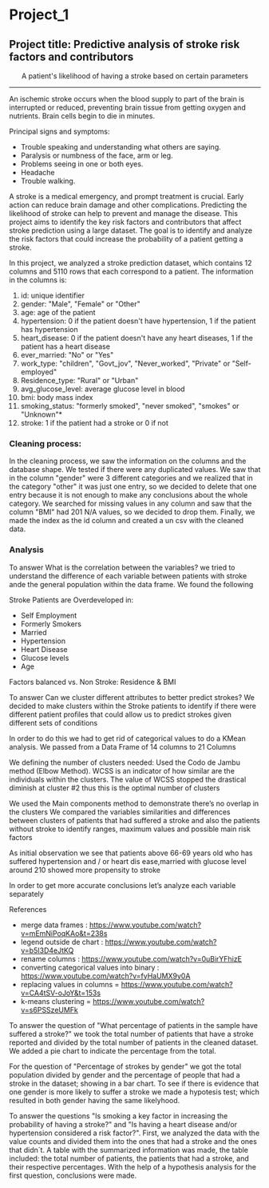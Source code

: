 # Project_1
## Project title: Predictive analysis of stroke risk factors and contributors 
<p align="center">
A patient's likelihood of having a stroke based on certain parameters

---
  
An ischemic stroke occurs when the blood supply to part of the brain is interrupted or reduced, preventing brain tissue from getting oxygen and nutrients. Brain cells begin to die in minutes.

Principal signs and symptoms:
  - Trouble speaking and understanding what others are saying.
  - Paralysis or numbness of the face, arm or leg.
  - Problems seeing in one or both eyes.
  - Headache
  - Trouble walking.
  
A stroke is a medical emergency, and prompt treatment is crucial. Early action can reduce brain damage and other complications. Predicting the likelihood of stroke can help to prevent and manage the disease. This project aims to identify the key risk factors and contributors that affect stroke prediction using a large dataset.  The goal is to identify and analyze the risk factors that could increase the probability of a patient getting a stroke. 

In this project, we analyzed a stroke prediction dataset, which contains 12 columns and 5110 rows that each correspond to a patient. The information in the columns is:

1) id: unique identifier
2) gender: "Male", "Female" or "Other"
3) age: age of the patient
4) hypertension: 0 if the patient doesn't have hypertension, 1 if the patient has hypertension
5) heart_disease: 0 if the patient doesn't have any heart diseases, 1 if the patient has a heart disease
6) ever_married: "No" or "Yes"
7) work_type: "children", "Govt_jov", "Never_worked", "Private" or "Self-employed"
8) Residence_type: "Rural" or "Urban"
9) avg_glucose_level: average glucose level in blood
10) bmi: body mass index
11) smoking_status: "formerly smoked", "never smoked", "smokes" or "Unknown"*
12) stroke: 1 if the patient had a stroke or 0 if not
  
### Cleaning process: 
 In the cleaning process, we saw the information on the columns and the database shape. We tested if there were any duplicated values. We saw that in the column "gender" were 3 different categories and we realized that in the category "other" it was just one entry, so we decided to delete that one entry because it is not enough to make any conclusions about the whole category. We searched for missing values in any column and saw that the column "BMI" had 201 N/A values, so we decided to drop them. 
Finally, we made the index as the id column and created a un csv with the cleaned data. 

### Analysis
 To answer What is the correlation between the variables? we tried to understand the difference of each variable between patients with stroke ande the general population within the data frame. We found the following

Stroke Patients are Overdeveloped in:

- Self Employment
- Formerly Smokers
- Married
- Hypertension
- Heart Disease
- Glucose levels
- Age

Factors balanced vs. Non Stroke: Residence & BMI

  To answer Can we cluster different attributes to better predict strokes? We decided to make clusters within the Stroke patients to identify if there were different patient profiles that could allow us to predict strokes given different sets of conditions 

In order to do this we had to get rid of categorical values to do a KMean analysis. We passed from a Data Frame of 14 columns to 21 Columns
  
We defining the number of clusters needed: Used the Codo de Jambu method (Elbow Method). WCSS is an indicator of how similar are the individuals within the clusters. The value of WCSS stopped the drastical diminish at cluster  #2 thus this is the optimal number of clusters

We used the Main components method to demonstrate there’s no overlap in the clusters 
  We compared the variables similarities and differences between clusters of patients that had suffered a stroke and also the patients without stroke to identify ranges, maximum values and possible main risk factors
  
  As initial observation we see that patients above 66-69 years old who has suffered hypertension and / or heart dis ease,married with glucose level around 210 showed more propensity to stroke

In order to get more accurate conclusions let’s analyze each variable separately

  References 
- merge data frames : https://www.youtube.com/watch?v=mEmNiPoqKAo&t=238s
- legend outside de chart : https://www.youtube.com/watch?v=b5I3D4eJtKQ
- rename columns : https://www.youtube.com/watch?v=0uBirYFhizE
- converting categorical values into binary : https://www.youtube.com/watch?v=fyHaUMX9y0A
- replacing values in columns = https://www.youtube.com/watch?v=CA4tSV-oJoY&t=153s
- k-means clustering = https://www.youtube.com/watch?v=s6PSSzeUMFk 

To answer the question of "What percentage of patients in the sample have suffered a stroke?" we took the total number of patients that have a stroke reported and divided by the total number of patients in the cleaned dataset. We added a pie chart to indicate the percentage from the total. 
  
For the question of "Percentage of strokes by gender" we got the total population divided by gender and the percentage of people that had a stroke in the dataset; showing in a bar chart. To see if there is evidence that one gender is more likely to suffer a stroke we made a hypotesis test; which resulted in both gender having the same likelyhood.
  
  
To answer the questions "Is smoking a key factor in increasing the probability of having a stroke?" and "Is having a heart disease and/or hypertension considered a risk factor?". First, we analyzed the data with the value counts and divided them into the ones that had a stroke and the ones that didn´t. A table with the summarized information was made, the table included: the total number of patients, the patients that had a stroke, and their respective percentages. With the help of a hypothesis analysis for the first question, conclusions were made.
